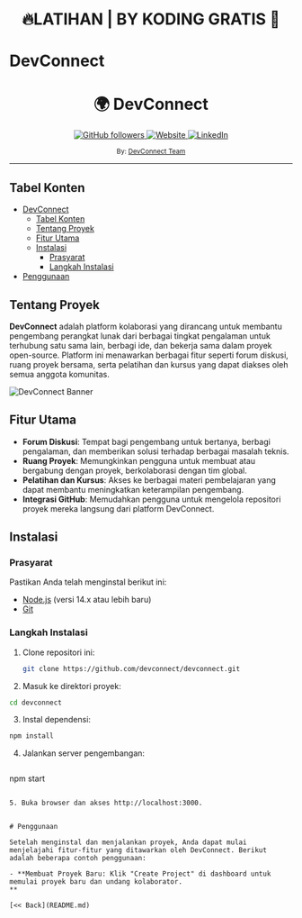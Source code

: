 <div align="center">
  <h1>🔥LATIHAN | BY KODING GRATIS 🤣</h1>
</div>

# DevConnect

<div align="center">
  <h1>🌍 DevConnect</h1>
  <a class="header-badge" target="_blank" href="https://github.com/devconnect">
   <img alt="GitHub followers" src="https://img.shields.io/github/followers/devconnect">
  </a>
  <a class="header-badge" target="_blank" href="https://www.devconnect.com">
    <img alt="Website" src="https://img.shields.io/badge/Website-DevConnect-blue">
  </a>
  <a class="header-badge" target="_blank" href="https://www.linkedin.com/company/devconnect">
    <img alt="LinkedIn" src="https://img.shields.io/badge/LinkedIn-DevConnect-blue">
  </a>

  <sub>By: 
  <a href="https://www.devconnect.com" target="_blank">DevConnect Team</a>
  </sub>
</div>

---

## Tabel Konten

- [DevConnect](#devconnect)
  - [Tabel Konten](#tabel-konten)
  - [Tentang Proyek](#tentang-proyek)
  - [Fitur Utama](#fitur-utama)
  - [Instalasi](#instalasi)
    - [Prasyarat](#prasyarat)
    - [Langkah Instalasi](#langkah-instalasi)
- [Penggunaan](#penggunaan)

## Tentang Proyek

**DevConnect** adalah platform kolaborasi yang dirancang untuk membantu pengembang perangkat lunak dari berbagai tingkat pengalaman untuk terhubung satu sama lain, berbagi ide, dan bekerja sama dalam proyek open-source. Platform ini menawarkan berbagai fitur seperti forum diskusi, ruang proyek bersama, serta pelatihan dan kursus yang dapat diakses oleh semua anggota komunitas.

![DevConnect Banner](https://www.example.com/devconnect-banner.png)

## Fitur Utama

- **Forum Diskusi**: Tempat bagi pengembang untuk bertanya, berbagi pengalaman, dan memberikan solusi terhadap berbagai masalah teknis.
- **Ruang Proyek**: Memungkinkan pengguna untuk membuat atau bergabung dengan proyek, berkolaborasi dengan tim global.
- **Pelatihan dan Kursus**: Akses ke berbagai materi pembelajaran yang dapat membantu meningkatkan keterampilan pengembang.
- **Integrasi GitHub**: Memudahkan pengguna untuk mengelola repositori proyek mereka langsung dari platform DevConnect.

## Instalasi

### Prasyarat

Pastikan Anda telah menginstal berikut ini:

- [Node.js](https://nodejs.org/) (versi 14.x atau lebih baru)
- [Git](https://git-scm.com/)

### Langkah Instalasi

1. Clone repositori ini:

   ```bash
   git clone https://github.com/devconnect/devconnect.git

   ```

2. Masuk ke direktori proyek:
   
  ```bash
  cd devconnect

  ```

3. Instal dependensi:
   
  ```bash
  npm install

  ```

4. Jalankan server pengembangan:
   
   ```bash
  npm start

  ```

5. Buka browser dan akses http://localhost:3000.


# Penggunaan

Setelah menginstal dan menjalankan proyek, Anda dapat mulai menjelajahi fitur-fitur yang ditawarkan oleh DevConnect. Berikut adalah beberapa contoh penggunaan:

- **Membuat Proyek Baru: Klik "Create Project" di dashboard untuk memulai proyek baru dan undang kolaborator.
**

[<< Back](README.md)
